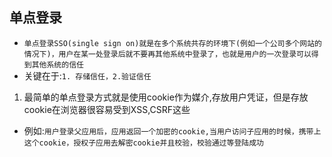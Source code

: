## 单点登录
* `单点登录SSO(single sign on)就是在多个系统共存的环境下(例如一个公司多个网站的情况下)，用户在某一处登录后就不要再其他系统中登录了，也就是用户的一次登录可以得到其他系统的信任`
* 关键在于:`1. 存储信任，2.验证信任`
1. 最简单的单点登录方式就是使用cookie作为媒介,存放用户凭证，但是存放cookie在浏览器很容易受到XSS,CSRF这些
* 例如:`用户登录父应用后，应用返回一个加密的cookie,当用户访问子应用的时候，携带上这个cookie，授权子应用去解密cookie并且校验，校验通过等登陆成功`
